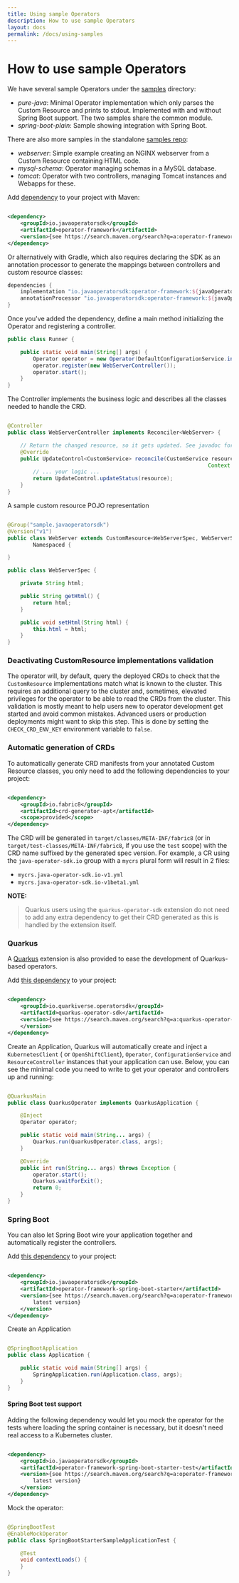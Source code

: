 ```yaml
---
title: Using sample Operators
description: How to use sample Operators
layout: docs
permalink: /docs/using-samples
---
```


# How to use sample Operators

We have several sample Operators under
the [samples](https://github.com/java-operator-sdk/java-operator-sdk/tree/master/smoke-test-samples) directory:

* *pure-java*: Minimal Operator implementation which only parses the Custom Resource and prints to stdout. Implemented
  with and without Spring Boot support. The two samples share the common module.
* *spring-boot-plain*: Sample showing integration with Spring Boot.

There are also more samples in the standalone [samples repo](https://github.com/java-operator-sdk/samples):

* *webserver*: Simple example creating an NGINX webserver from a Custom Resource containing HTML code.
* *mysql-schema*: Operator managing schemas in a MySQL database.
* *tomcat*: Operator with two controllers, managing Tomcat instances and Webapps for these.

Add [dependency](https://search.maven.org/search?q=a:operator-framework) to your project with Maven:

```xml

<dependency>
    <groupId>io.javaoperatorsdk</groupId>
    <artifactId>operator-framework</artifactId>
    <version>{see https://search.maven.org/search?q=a:operator-framework for latest version}</version>
</dependency>
```

Or alternatively with Gradle, which also requires declaring the SDK as an annotation processor to generate the mappings
between controllers and custom resource classes:

```groovy
dependencies {
    implementation "io.javaoperatorsdk:operator-framework:${javaOperatorVersion}"
    annotationProcessor "io.javaoperatorsdk:operator-framework:${javaOperatorVersion}"
}
```

Once you've added the dependency, define a main method initializing the Operator and registering a controller.

```java
public class Runner {

    public static void main(String[] args) {
        Operator operator = new Operator(DefaultConfigurationService.instance());
        operator.register(new WebServerController());
        operator.start();
    }
}
```

The Controller implements the business logic and describes all the classes needed to handle the CRD.

```java

@Controller
public class WebServerController implements Reconciler<WebServer> {

    // Return the changed resource, so it gets updated. See javadoc for details.
    @Override
    public UpdateControl<CustomService> reconcile(CustomService resource,
                                                               Context context) {
        // ... your logic ...
        return UpdateControl.updateStatus(resource);
    }
}
```

A sample custom resource POJO representation

```java

@Group("sample.javaoperatorsdk")
@Version("v1")
public class WebServer extends CustomResource<WebServerSpec, WebServerStatus> implements
        Namespaced {

}

public class WebServerSpec {

    private String html;

    public String getHtml() {
        return html;
    }

    public void setHtml(String html) {
        this.html = html;
    }
}
```

### Deactivating CustomResource implementations validation

The operator will, by default, query the deployed CRDs to check that the `CustomResource`
implementations match what is known to the cluster. This requires an additional query to the cluster and, sometimes,
elevated privileges for the operator to be able to read the CRDs from the cluster. This validation is mostly meant to
help users new to operator development get started and avoid common mistakes. Advanced users or production deployments
might want to skip this step. This is done by setting the `CHECK_CRD_ENV_KEY` environment variable to `false`.

### Automatic generation of CRDs

To automatically generate CRD manifests from your annotated Custom Resource classes, you only need to add the following
dependencies to your project:

```xml

<dependency>
    <groupId>io.fabric8</groupId>
    <artifactId>crd-generator-apt</artifactId>
    <scope>provided</scope>
</dependency>
```

The CRD will be generated in `target/classes/META-INF/fabric8` (or in `target/test-classes/META-INF/fabric8`, if you use
the `test` scope) with the CRD name suffixed by the generated spec version. For example, a CR using
the `java-operator-sdk.io` group with a `mycrs` plural form will result in 2 files:

- `mycrs.java-operator-sdk.io-v1.yml`
- `mycrs.java-operator-sdk.io-v1beta1.yml`

**NOTE:**
> Quarkus users using the `quarkus-operator-sdk` extension do not need to add any extra dependency to get their CRD generated as this is handled by the extension itself.

### Quarkus

A [Quarkus](https://quarkus.io) extension is also provided to ease the development of Quarkus-based operators.

Add [this dependency](https://search.maven.org/search?q=a:quarkus-operator-sdk)
to your project:

```xml

<dependency>
    <groupId>io.quarkiverse.operatorsdk</groupId>
    <artifactId>quarkus-operator-sdk</artifactId>
    <version>{see https://search.maven.org/search?q=a:quarkus-operator-sdk for latest version}
    </version>
</dependency>
```

Create an Application, Quarkus will automatically create and inject a `KubernetesClient` (
or `OpenShiftClient`), `Operator`, `ConfigurationService` and `ResourceController` instances that your application can
use. Below, you can see the minimal code you need to write to get your operator and controllers up and running:

```java

@QuarkusMain
public class QuarkusOperator implements QuarkusApplication {

    @Inject
    Operator operator;

    public static void main(String... args) {
        Quarkus.run(QuarkusOperator.class, args);
    }

    @Override
    public int run(String... args) throws Exception {
        operator.start();
        Quarkus.waitForExit();
        return 0;
    }
}
```

### Spring Boot

You can also let Spring Boot wire your application together and automatically register the controllers.

Add [this dependency](https://search.maven.org/search?q=a:operator-framework-spring-boot-starter) to your project:

```xml

<dependency>
    <groupId>io.javaoperatorsdk</groupId>
    <artifactId>operator-framework-spring-boot-starter</artifactId>
    <version>{see https://search.maven.org/search?q=a:operator-framework-spring-boot-starter for
        latest version}
    </version>
</dependency>
```

Create an Application

```java

@SpringBootApplication
public class Application {

    public static void main(String[] args) {
        SpringApplication.run(Application.class, args);
    }
}
```

#### Spring Boot test support

Adding the following dependency would let you mock the operator for the tests where loading the spring container is
necessary, but it doesn't need real access to a Kubernetes cluster.

```xml

<dependency>
    <groupId>io.javaoperatorsdk</groupId>
    <artifactId>operator-framework-spring-boot-starter-test</artifactId>
    <version>{see https://search.maven.org/search?q=a:operator-framework-spring-boot-starter for
        latest version}
    </version>
</dependency>
``` 

Mock the operator:

```java

@SpringBootTest
@EnableMockOperator
public class SpringBootStarterSampleApplicationTest {

    @Test
    void contextLoads() {
    }
}
```

